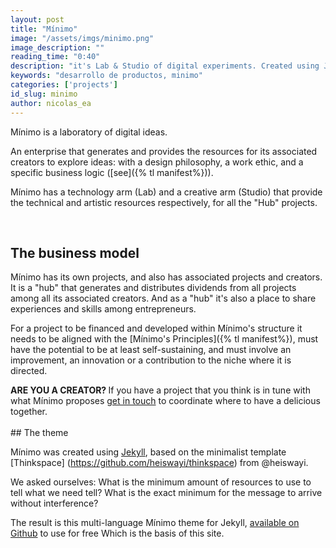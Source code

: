 ```yaml
---
layout: post
title: "Mínimo"
image: "/assets/imgs/minimo.png"
image_description: ""
reading_time: "0:40"
description: "it's Lab & Studio of digital experiments. Created using Jekyll with ♥"
keywords: "desarrollo de productos, minimo"
categories: ['projects']
id_slug: minimo
author: nicolas_ea
---
```


Mínimo is a laboratory of digital ideas.

An enterprise that generates and provides the resources for its associated creators to explore ideas: with a design philosophy, a work ethic, and a specific business logic ([see]({% tl manifest%})).

Mínimo has a technology arm (Lab) and a creative arm (Studio) that provide the technical and artistic resources
respectively, for all the "Hub" projects.

<br>

## The business model

Mínimo has its own projects, and also has associated projects and creators.
It is a "hub" that generates and distributes dividends from all projects among all its associated creators.
And as a "hub" it's also a place to share experiences and skills among entrepreneurs.

For a project to be financed and developed within Mínimo's structure
it needs to be aligned with the [Mínimo's Principles]({% tl manifest%}),
 must have the potential to be at least self-sustaining, and must involve an improvement, an innovation or a contribution
to the niche where it is directed.

<div class="alert alert-warning text-center" role="alert"> <strong>ARE YOU A CREATOR? </strong> If you have a project that you think is in tune with what Mínimo proposes <a href="{{site.whatsapp}}" rel="nofollow" target="_blank">get in touch</a> to coordinate where to have a delicious <i class="fas fa-mug-hot"></i> together. </div>



<br>
## The theme

Mínimo was created using [Jekyll](https://jekyllrb.com/), based on the minimalist template [Thinkspace] (https://github.com/heiswayi/thinkspace) from @heiswayi.

We asked ourselves:
What is the minimum amount of resources to use to tell what we need
tell? What is the exact minimum for the message to arrive without interference?

The result is this multi-language Mínimo theme for Jekyll, [available on Github](https://github.com/minimo-io/minimo) to use for free <i class = "fas fa-hand-rock" > </i> Which is the basis of this site.

<br>
